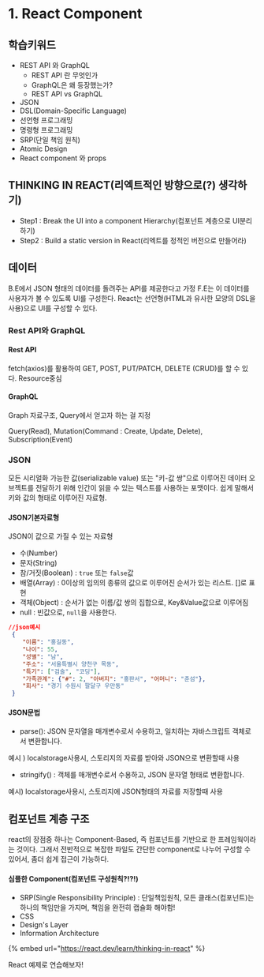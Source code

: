 # 1. React Component

## 학습키워드

* REST API 와 GraphQL
  * REST API 란 무엇인가
  * GraphQL은 왜 등장했는가?
  * REST API vs GraphQL
* JSON
* DSL(Domain-Specific Language)
* 선언형 프로그래밍
* 명령형 프로그래밍
* SRP(단일 책임 원칙)
* Atomic Design
* React component 와 props

## THINKING IN REACT(리엑트적인 방향으로(?) 생각하기)

* &#x20;Step1 : Break the UI into a component Hierarchy(컴포넌트 계층으로 UI분리하기)
* &#x20;Step2 : Build a static version in React(리엑트를 정적인 버전으로 만들어라)

## 데이터

B.E에서 JSON 형태의 데이터를 돌려주는 API를 제공한다고 가정 F.E는 이 데이터를 사용자가 볼 수 있도록 UI를 구성한다. React는 선언형(HTML과 유사한 모양의 DSL을 사용)으로  UI를 구성할 수 있다.

### Rest API와 GraphQL

#### Rest API

fetch(axios)를 활용하여 GET, POST, PUT/PATCH, DELETE (CRUD)를 할 수 있다. Resource중심

#### GraphQL

Graph 자료구조, Query에서 얻고자 하는 걸 지정

Query(Read), Mutation(Command : Create, Update, Delete), Subscription(Event)



### JSON

모든 시리얼화 가능한 값(serializable value) 또는 "키-값 쌍"으로 이루어진 데이터 오브젝트를 전달하기 위해 인간이 읽을 수 있는 텍스트를 사용하는 포맷이다. 쉽게 말해서 키와 값의 형태로 이루어진 자료형.

#### JSON기본자료형

JSON이 값으로 가질 수 있는 자료형

* 수(Number)
* 문자(String)
* 참/거짓(Boolean) : `true` 또는 `false`값
* 배열(Array) : 0이상의 임의의 종류의 값으로 이루어진 순서가 있는 리스트. \[]로 표현
* 객체(Object) : 순서가 없는 이름/값 쌍의 집합으로, Key\&Value값으로 이루어짐
* null : 빈값으로, `null`을 사용한다.

```json
//json예시
 {
    "이름": "홍길동",
    "나이": 55,
    "성별": "남",
    "주소": "서울특별시 양천구 목동",
    "특기": ["검술", "코딩"],
    "가족관계": {"#": 2, "아버지": "홍판서", "어머니": "춘섬"},
    "회사": "경기 수원시 팔달구 우만동"
 }
```

#### JSON문법

* parse(): JSON 문자열을 매개변수로서 수용하고, 일치하는 자바스크립트 객체로서 변환합니다.

예시 ) localstorage사용시, 스토리지의 자료를 받아와 JSON으로 변환할때 사용

* stringify() : 객체를 매개변수로서 수용하고, JSON 문자열 형태로 변환합니다.

예시) localstorage사용시, 스토리지에 JSON형태의 자료를 저장할때 사용



## 컴포넌트 계층 구조

react의 장점중 하나는 Component-Based, 즉 컴포넌트를 기반으로 한 프레임웍이라는 것이다. 그래서 전반적으로 복잡한 파일도 간단한 component로 나누어 구성할 수 있어서, 좀더 쉽게 접근이 가능하다.

#### 심플한 Component(컴포넌트 구성원칙?!?!)

* SRP(Single Responsibility Principle) : 단일책임원칙, 모든 클래스(컴포넌트)는 하나의 책임만을 가지며, 책임을 완전히 캡슐화 해야함!
* CSS
* Design's Layer
* Information Architecture



{% embed url="https://react.dev/learn/thinking-in-react" %}

React 예제로 연습해보자!
